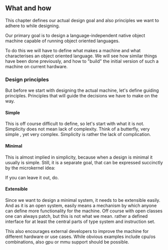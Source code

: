 ## What and how

This chapter defines our actual design goal and also principles we want to adhere to while designing.

Our primary goal is to design a language-independent native object machine capable of running object oriented languages.

To do this we will have to define what makes a machine and what characterises an object oriented language. We will see how similar things have been done previously, and how to "build" the initial version of such a machine on current hardware.

### Design principles

But before we start with designing the actual machine, let's define guiding principles. Principles that will guide the decisions we have to make on the way.

#### Simple

This is off course difficult to define, so let's start with what it is not. Simplicity does not mean lack of complexity. Think of a butterfly, very simple , yet very complex.
Simplicity is rather the lack of complication.

#### Minimal

This is almost implied in simplicity, because when a design is minimal it usually is simple. Still, it is a separate goal, that can be expressed succinctly by the microkernel idea:

If you can leave it out, do.

#### Extensible

Since we want to design a minimal system, it needs to be extensible easily. And as it is an open system, easily means a mechanism by which anyone can define more functionality for the machine. Off course with open classes one can always patch, but this is not what we mean. rather a defined interface for at least the central parts of type system and instruction set.

This also encourages external developers to improve the machine for different hardware or use cases. While obvious examples include cpu/os combinations, also gpu or mmu support should be possible.
